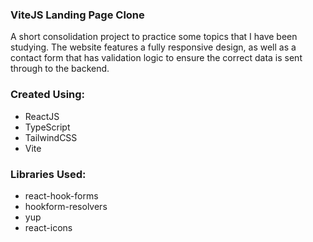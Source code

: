 ### ViteJS Landing Page Clone

A short consolidation project to practice some topics that I have been studying.
The website features a fully responsive design, as well as a contact form that has
validation logic to ensure the correct data is sent through to the backend.

### Created Using:
- ReactJS
- TypeScript
- TailwindCSS
- Vite

### Libraries Used:
- react-hook-forms
- hookform-resolvers
- yup
- react-icons
